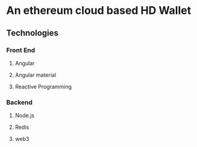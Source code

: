 # An ethereum cloud based HD Wallet

## Technologies

### Front End

1. Angular

2. Angular material

3. Reactive Programming

### Backend

1. Node.js

2. Redis

3. web3

